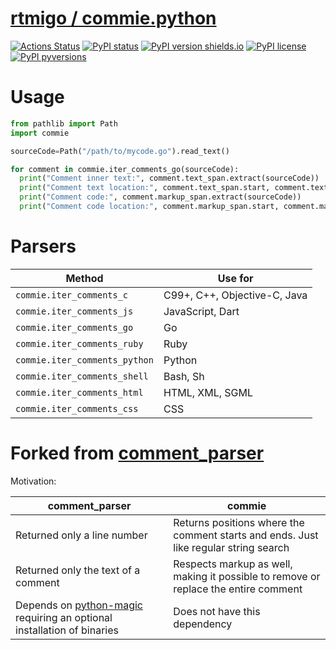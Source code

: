 # [rtmigo / commie.python](https://github.com/rtmigo/commie.python/)
[![Actions Status](https://github.com/rtmigo/commie.python/workflows/CI/badge.svg?branch=master)](https://github.com/rtmigo/commie.python/actions)
[![PyPI status](https://img.shields.io/pypi/status/commie.svg)](https://pypi.python.org/pypi/commie/)
[![PyPI version shields.io](https://img.shields.io/pypi/v/commie.svg)](https://pypi.python.org/pypi/commie/)
[![PyPI license](https://img.shields.io/pypi/l/commie.svg)](https://pypi.python.org/pypi/commie/)
[![PyPI pyversions](https://img.shields.io/pypi/pyversions/commie.svg)](https://pypi.python.org/pypi/commie/)

# Usage 

```python
from pathlib import Path
import commie

sourceCode=Path("/path/to/mycode.go").read_text()

for comment in commie.iter_comments_go(sourceCode): 
  print("Comment inner text:", comment.text_span.extract(sourceCode))
  print("Comment text location:", comment.text_span.start, comment.text_span.end)
  print("Comment code:", comment.markup_span.extract(sourceCode))
  print("Comment code location:", comment.markup_span.start, comment.markup_span.end)

```

# Parsers

| **Method** | **Use for** |
|--------------------|------------|
| `commie.iter_comments_c`| C99+, C++, Objective-C, Java |
| `commie.iter_comments_js`| JavaScript, Dart |
| `commie.iter_comments_go`|Go|
| `commie.iter_comments_ruby` | Ruby |
| `commie.iter_comments_python` | Python |
| `commie.iter_comments_shell` | Bash, Sh |
| `commie.iter_comments_html` | HTML, XML, SGML |
| `commie.iter_comments_css` | CSS |


# Forked from [comment_parser](https://github.com/jeanralphaviles/comment_parser) 
Motivation:

| **comment_parser** | **commie** |
|--------------------|------------|
|Returned only a line number|Returns positions where the comment starts and ends. Just like regular string search|
|Returned only the text of a comment|Respects markup as well, making it possible to remove or replace the entire comment|
|Depends on [python-magic](https://pypi.org/project/python-magic) requiring an optional installation of binaries|Does not have this dependency|


